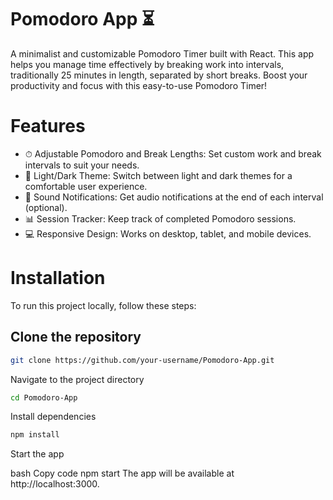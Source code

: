 # Pomodoro App ⏳
A minimalist and customizable Pomodoro Timer built with React. This app helps you manage time effectively by breaking work into intervals, traditionally 25 minutes in length, separated by short breaks. Boost your productivity and focus with this easy-to-use Pomodoro Timer!

# Features
- ⏱ Adjustable Pomodoro and Break Lengths: Set custom work and break intervals to suit your needs.
- 🎨 Light/Dark Theme: Switch between light and dark themes for a comfortable user experience.
- 🔔 Sound Notifications: Get audio notifications at the end of each interval (optional).
- 📊 Session Tracker: Keep track of completed Pomodoro sessions.
- 💻 Responsive Design: Works on desktop, tablet, and mobile devices.

# Installation
To run this project locally, follow these steps:

## Clone the repository

```bash
git clone https://github.com/your-username/Pomodoro-App.git
```
Navigate to the project directory

```bash
cd Pomodoro-App
```
Install dependencies

```bash
npm install
```
Start the app

bash
Copy code
npm start
The app will be available at http://localhost:3000.
